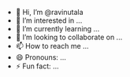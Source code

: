 - 👋 Hi, I’m @ravinutala
- 👀 I’m interested in ...
- 🌱 I’m currently learning ...
- 💞️ I’m looking to collaborate on ...
- 📫 How to reach me ...
- 😄 Pronouns: ...
- ⚡ Fun fact: ...

<!---
ravinutala/ravinutala is a ✨ special ✨ repository because its `README.md` (this file) appears on your GitHub profile.
You can click the Preview link to take a look at your changes.
--->

